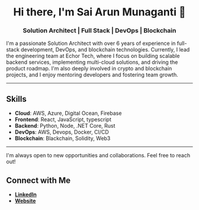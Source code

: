 <div align="center">

# Hi there, I'm Sai Arun Munaganti 👋

### Solution Architect | Full Stack | DevOps | Blockchain

</div>

I'm a passionate Solution Architect with over 6 years of experience in full-stack development, DevOps, and blockchain technologies. Currently, I lead the engineering team at Echor Tech, where I focus on building scalable backend services, implementing multi-cloud solutions, and driving the product roadmap. I'm also deeply involved in crypto and blockchain projects, and I enjoy mentoring developers and fostering team growth.

---

## Skills

- **Cloud**: AWS, Azure, Digital Ocean, Firebase
- **Frontend**: React, JavaScript, typescript
- **Backend**: Python, Node, .NET Core, Rust
- **DevOps**: AWS, Devops, Docker, CI/CD
- **Blockchain**: Blackchain, Solidity, Web3

---

I'm always open to new opportunities and collaborations. Feel free to reach out!

## Connect with Me
- **[LinkedIn](https://www.linkedin.com/in/arunmunaganti)**
- **[Website](https://arunsai63.github.io/)**

